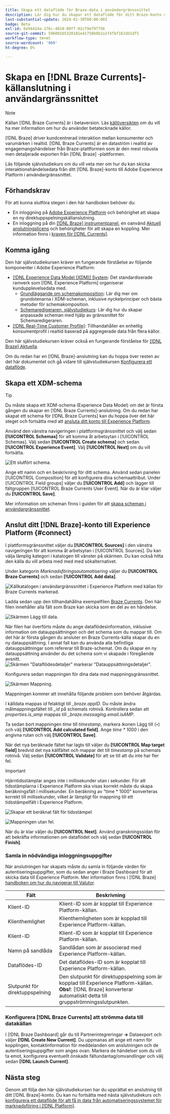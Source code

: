 ```yaml
---
title: Skapa ett dataflöde för Braze-data i användargränssnittet
description: Lär dig hur du skapar ett dataflöde för ditt Braze-konto med hjälp av användargränssnittet i Adobe Experience Platform.
last-substantial-update: 2024-01-30T00:00:00Z
badge: Beta
exl-id: 6e94414a-176c-4810-80ff-02cf9e797756
source-git-commit: 59600165328181e41750b9b2a1f4fbf162dd1df5
workflow-type: tm+mt
source-wordcount: '969'
ht-degree: 0%

---
```


# Skapa en [!DNL Braze Currents]-källanslutning i användargränssnittet

>[!NOTE]
>
>Källan [!DNL Braze Currents] är i betaversion. Läs [källöversikten](../../../../home.md#terms-and-conditions) om du vill ha mer information om hur du använder betatecknade källor.

[!DNL Braze] driver kundcentrerad interaktion mellan konsumenter och varumärken i realtid. [!DNL Braze Currents] är en dataström i realtid av engagemangshändelser från Braze-plattformen som är den mest robusta men detaljerade exporten från [!DNL Braze] -plattformen.

Läs följande självstudiekurs om du vill veta mer om hur du kan skicka interaktionshändelsedata från ditt [!DNL Braze]-konto till Adobe Experience Platform i användargränssnittet.

## Förhandskrav

För att kunna slutföra stegen i den här handboken behöver du:

* En inloggning på [Adobe Experience Platform](https://platform.adobe.com) och behörighet att skapa en ny direktuppspelningskällanslutning.
* En inloggning på din [[!DNL Braze] instrumentpanel](https://dashboard.braze.com/sign_in), en oanvänd [Aktuell anslutningslicens](https://www.braze.com/docs/user_guide/data_and_analytics/braze_currents) och behörigheter för att skapa en koppling. Mer information finns i [kraven för  [!DNL Currents]](https://www.braze.com/docs/user_guide/data_and_analytics/braze_currents/setting_up_currents/#requirements).

## Komma igång

Den här självstudiekursen kräver en fungerande förståelse av följande komponenter i Adobe Experience Platform:

* [[!DNL Experience Data Model (XDM)] System](../../../../../xdm/home.md): Det standardiserade ramverk som [!DNL Experience Platform] organiserar kundupplevelsedata med.
   * [Grundläggande om schemakomposition](../../../../../xdm/schema/composition.md): Lär dig mer om grundstenarna i XDM-scheman, inklusive nyckelprinciper och bästa metoder för schemakomposition.
   * [Schemaredigeraren, självstudiekurs](../../../../../xdm/tutorials/create-schema-ui.md): Lär dig hur du skapar anpassade scheman med hjälp av gränssnittet för Schemaredigeraren.
* [[!DNL Real-Time Customer Profile]](../../../../../profile/home.md): Tillhandahåller en enhetlig konsumentprofil i realtid baserad på aggregerade data från flera källor.

Den här självstudiekursen kräver också en fungerande förståelse för [[!DNL Braze] Aktuella](https://www.braze.com/docs/user_guide/data_and_analytics/braze_currents).

Om du redan har en [!DNL Braze]-anslutning kan du hoppa över resten av det här dokumentet och gå vidare till självstudiekursen [Konfigurera ett dataflöde](../../dataflow/marketing-automation.md).

## Skapa ett XDM-schema

>[!TIP]
>
>Du måste skapa ett XDM-schema (Experience Data Model) om det är första gången du skapar en [!DNL Braze Currents]-anslutning. Om du redan har skapat ett schema för [!DNL Braze Currents] kan du hoppa över det här steget och fortsätta med att [ansluta ditt konto till Experience Platform](#connect).

Använd den vänstra navigeringen i plattformsgränssnittet och välj sedan **[!UICONTROL Schemas]** för att komma åt arbetsytan i [!UICONTROL Schemas]. Välj sedan **[!UICONTROL Create schema]** och sedan **[!UICONTROL Experience Event]**. Välj **[!UICONTROL Next]** om du vill fortsätta.

![Ett slutfört schema.](../../../../images/tutorials/create/braze/schema.png)

Ange ett namn och en beskrivning för ditt schema. Använd sedan panelen [!UICONTROL Composition] för att konfigurera dina schemaattribut. Under [!UICONTROL Field groups] väljer du **[!UICONTROL Add]** och lägger till fältgruppen [!UICONTROL Braze Currents User Event]. När du är klar väljer du **[!UICONTROL Save]**.

Mer information om scheman finns i guiden för att [skapa scheman i användargränssnittet](../../../../../xdm/tutorials/create-schema-ui.md).

## Anslut ditt [!DNL Braze]-konto till Experience Platform {#connect}

I plattformsgränssnittet väljer du **[!UICONTROL Sources]** i den vänstra navigeringen för att komma åt arbetsytan i [!UICONTROL Sources]. Du kan välja lämplig kategori i katalogen till vänster på skärmen. Du kan också hitta den källa du vill arbeta med med med sökalternativet.

Under kategorin *Marknadsföringsautomatisering* väljer du **[!UICONTROL Braze Currents]** och sedan **[!UICONTROL Add data]**.

![Källkatalogen i användargränssnittet i Experience Platform med källan för Braze Currents markerad.](../../../../images/tutorials/create/braze/catalog.png)

Ladda sedan upp den tillhandahållna exempelfilen [Braze Currents](https://github.com/Appboy/currents-examples/blob/master/sample-data/Adobe/adobe_examples.json). Den här filen innehåller alla fält som Braze kan skicka som en del av en händelse.

![Skärmen Lägg till data.](../../../../images/tutorials/create/braze/select-data.png)

När filen har överförts måste du ange dataflödesinformation, inklusive information om datauppsättningen och det schema som du mappar till.  Om det här är första gången du ansluter en Braze Currents-källa skapar du en ny datauppsättning.  I annat fall kan du använda alla befintliga datauppsättningar som refererar till Braze-schemat.  Om du skapar en ny datauppsättning använder du det schema som vi skapade i föregående avsnitt.
![Skärmen &quot;Dataflödesdetaljer&quot; markerar &quot;Datauppsättningsdetaljer&quot;.](../../../../images/tutorials/create/braze/dataflow-detail.png)

Konfigurera sedan mappningen för dina data med mappningsgränssnittet.

![Skärmen Mappning.](../../../../images/tutorials/create/braze/mapping_errors.png)

Mappningen kommer att innehålla följande problem som behöver åtgärdas.

I källdata mappas *id* felaktigt till *_braze.appID*. Du måste ändra målmappningsfältet till *_id* på schemats rotnivå. Kontrollera sedan att *properties.is_amp* mappas till *_braze.messaging.email.isAMP*.

Ta sedan bort mappningen *time* till *timestamp*, markera ikonen Lägg till (`+`) och välj **[!UICONTROL Add calculated field]**. Ange *time \* 1000* i den angivna rutan och välj **[!UICONTROL Save]**.

När det nya beräknade fältet har lagts till väljer du **[!UICONTROL Map target field]** bredvid det nya källfältet och mappar det till *timestamp* på schemats rotnivå. Välj sedan **[!UICONTROL Validate]** för att se till att du inte har fler fel.

>[!IMPORTANT]
>
>Hjärntidsstämplar anges inte i millisekunder utan i sekunder. För att tidsstämplarna i Experience Platform ska visas korrekt måste du skapa beräkningsfält i millisekunder. En beräkning av &quot;time * 1000&quot; konverteras korrekt till millisekunder, vilket är lämpligt för mappning till ett tidsstämpelfält i Experience Platform.
>
>![Skapar ett beräknat fält för tidsstämpel ](../../../../images/tutorials/create/braze/create-calculated-field.png)

![Mappningen utan fel.](../../../../images/tutorials/create/braze/completed_mapping.png)

När du är klar väljer du **[!UICONTROL Next]**. Använd granskningssidan för att bekräfta informationen om dataflödet och välj sedan **[!UICONTROL Finish]**.

### Samla in nödvändiga inloggningsuppgifter

När anslutningen har skapats måste du samla in följande värden för autentiseringsuppgifter, som du sedan anger i Braze Dashboard för att skicka data till Experience Platform. Mer information finns i [!DNL Braze] [handboken om hur du navigerar till Valutor](https://www.braze.com/docs/user_guide/data_and_analytics/braze_currents/setting_up_currents/#step-2-navigate-to-currents).

| Fält | Beskrivning |
| --- | --- |
| Klient-ID | Klient-ID som är kopplat till Experience Platform-källan. |
| Klienthemlighet | Klienthemligheten som är kopplad till Experience Platform-källan. |
| Klient-ID | Klient-ID som är kopplat till Experience Platform-källan. |
| Namn på sandlåda | Sandlådan som är associerad med Experience Platform-källan. |
| Dataflödes-ID | Det dataflödes-ID som är kopplat till Experience Platform-källan. |
| Slutpunkt för direktuppspelning | Den slutpunkt för direktuppspelning som är kopplad till Experience Platform-källan. **Obs!**: [!DNL Braze] konverterar automatiskt detta till gruppströmningsslutpunkten. |

### Konfigurera [!DNL Braze Currents] att strömma data till datakällan

I [!DNL Braze Dashboard] går du till Partnerintegreringar **->** Dataexport och väljer **[!DNL Create New Current]**. Du uppmanas att ange ett namn för kopplingen, kontaktinformation för meddelanden om anslutningen och de autentiseringsuppgifter som anges ovan. Markera de händelser som du vill ta emot, konfigurera eventuellt önskade fältundantag/omvandlingar och välj sedan **[!DNL Launch Current]**.

## Nästa steg

Genom att följa den här självstudiekursen har du upprättat en anslutning till ditt [!DNL Braze]-konto. Du kan nu fortsätta med nästa självstudiekurs och [konfigurera ett dataflöde för att få in data från automatiseringssystemet för marknadsföring i [!DNL Platform]](../../dataflow/marketing-automation.md).
